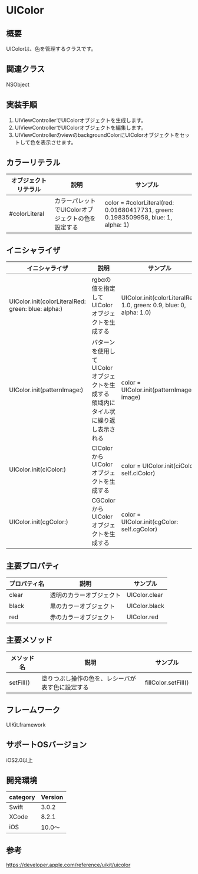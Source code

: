 # UIColor
## 概要
UIColorは、色を管理するクラスです。

## 関連クラス
NSObject
　
## 実装手順
1. UIViewControllerでUIColorオブジェクトを生成します。
4. UIViewControllerでUIColorオブジェクトを編集します。
5. UIViewControllerのviewのbackgroundColorにUIColorオブジェクトをセットして色を表示させます。

## カラーリテラル

|オブジェクトリテラル|説明|サンプル|
|---|---|---|
|#colorLiteral | カラーパレットでUIColorオブジェクトの色を設定する | color = #colorLiteral(red: 0.01680417731, green: 0.1983509958, blue: 1, alpha: 1) |

## イニシャライザ

|イニシャライザ|説明|サンプル|
|---|---|---|
|UIColor.init(colorLiteralRed: green: blue: alpha:)| rgbαの値を指定してUIColorオブジェクトを生成する| UIColor.init(colorLiteralRed: 1.0, green: 0.9, blue: 0, alpha: 1.0) |
|UIColor.init(patternImage:) | パターンを使用してUIColorオブジェクトを生成する <br> 領域内にタイル状に繰り返し表示される | color = UIColor.init(patternImage: image) |
|UIColor.init(ciColor:) | CIColorからUIColorオブジェクトを生成する | color = UIColor.init(ciColor: self.ciColor) |
|UIColor.init(cgColor:) | CGColorからUIColorオブジェクトを生成する | color = UIColor.init(cgColor: self.cgColor) |

## 主要プロパティ

|プロパティ名|説明|サンプル|
|---|---|---|
|clear | 透明のカラーオブジェクト | UIColor.clear |
|black | 黒のカラーオブジェクト| UIColor.black |
|red | 赤のカラーオブジェクト | UIColor.red |

## 主要メソッド

|メソッド名|説明|サンプル|
|---|---|---|
|setFill() | 塗りつぶし操作の色を、レシーバが表す色に設定する| fillColor.setFill() |

## フレームワーク
UIKit.framework

## サポートOSバージョン
iOS2.0以上

## 開発環境
|category | Version|
|---|---|
| Swift | 3.0.2 |
| XCode | 8.2.1 |
| iOS | 10.0〜 |

## 参考
https://developer.apple.com/reference/uikit/uicolor
